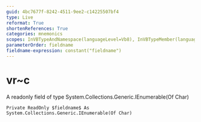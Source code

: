 ```yaml
---
guid: 4bc7677f-8242-4511-9ee2-c14225507bf4
type: Live
reformat: True
shortenReferences: True
categories: mnemonics
scopes: InVBTypeAndNamespace(languageLevel=Vb8), InVBTypeMember(languageLevel=Vb8)
parameterOrder: fieldname
fieldname-expression: constant("fieldname")
---
```


# vr~c

A readonly field of type System.Collections.Generic.IEnumerable(Of Char)

```
Private ReadOnly $fieldname$ As System.Collections.Generic.IEnumerable(Of Char)
```
